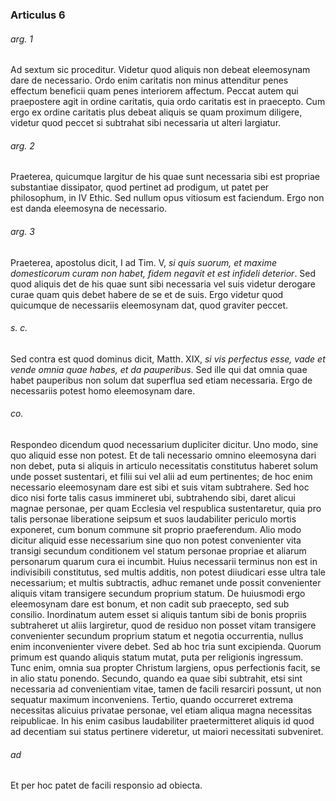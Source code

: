 ### Articulus 6

###### arg. 1
Ad sextum sic proceditur. Videtur quod aliquis non debeat eleemosynam dare de necessario. Ordo enim caritatis non minus attenditur penes effectum beneficii quam penes interiorem affectum. Peccat autem qui praepostere agit in ordine caritatis, quia ordo caritatis est in praecepto. Cum ergo ex ordine caritatis plus debeat aliquis se quam proximum diligere, videtur quod peccet si subtrahat sibi necessaria ut alteri largiatur.

###### arg. 2
Praeterea, quicumque largitur de his quae sunt necessaria sibi est propriae substantiae dissipator, quod pertinet ad prodigum, ut patet per philosophum, in IV Ethic. Sed nullum opus vitiosum est faciendum. Ergo non est danda eleemosyna de necessario.

###### arg. 3
Praeterea, apostolus dicit, I ad Tim. V, *si quis suorum, et maxime domesticorum curam non habet, fidem negavit et est infideli deterior*. Sed quod aliquis det de his quae sunt sibi necessaria vel suis videtur derogare curae quam quis debet habere de se et de suis. Ergo videtur quod quicumque de necessariis eleemosynam dat, quod graviter peccet.

###### s. c.
Sed contra est quod dominus dicit, Matth. XIX, *si vis perfectus esse, vade et vende omnia quae habes, et da pauperibus*. Sed ille qui dat omnia quae habet pauperibus non solum dat superflua sed etiam necessaria. Ergo de necessariis potest homo eleemosynam dare.

###### co.
Respondeo dicendum quod necessarium dupliciter dicitur. Uno modo, sine quo aliquid esse non potest. Et de tali necessario omnino eleemosyna dari non debet, puta si aliquis in articulo necessitatis constitutus haberet solum unde posset sustentari, et filii sui vel alii ad eum pertinentes; de hoc enim necessario eleemosynam dare est sibi et suis vitam subtrahere. Sed hoc dico nisi forte talis casus immineret ubi, subtrahendo sibi, daret alicui magnae personae, per quam Ecclesia vel respublica sustentaretur, quia pro talis personae liberatione seipsum et suos laudabiliter periculo mortis exponeret, cum bonum commune sit proprio praeferendum. Alio modo dicitur aliquid esse necessarium sine quo non potest convenienter vita transigi secundum conditionem vel statum personae propriae et aliarum personarum quarum cura ei incumbit. Huius necessarii terminus non est in indivisibili constitutus, sed multis additis, non potest diiudicari esse ultra tale necessarium; et multis subtractis, adhuc remanet unde possit convenienter aliquis vitam transigere secundum proprium statum. De huiusmodi ergo eleemosynam dare est bonum, et non cadit sub praecepto, sed sub consilio. Inordinatum autem esset si aliquis tantum sibi de bonis propriis subtraheret ut aliis largiretur, quod de residuo non posset vitam transigere convenienter secundum proprium statum et negotia occurrentia, nullus enim inconvenienter vivere debet. Sed ab hoc tria sunt excipienda. Quorum primum est quando aliquis statum mutat, puta per religionis ingressum. Tunc enim, omnia sua propter Christum largiens, opus perfectionis facit, se in alio statu ponendo. Secundo, quando ea quae sibi subtrahit, etsi sint necessaria ad convenientiam vitae, tamen de facili resarciri possunt, ut non sequatur maximum inconveniens. Tertio, quando occurreret extrema necessitas alicuius privatae personae, vel etiam aliqua magna necessitas reipublicae. In his enim casibus laudabiliter praetermitteret aliquis id quod ad decentiam sui status pertinere videretur, ut maiori necessitati subveniret.

###### ad 
Et per hoc patet de facili responsio ad obiecta.

